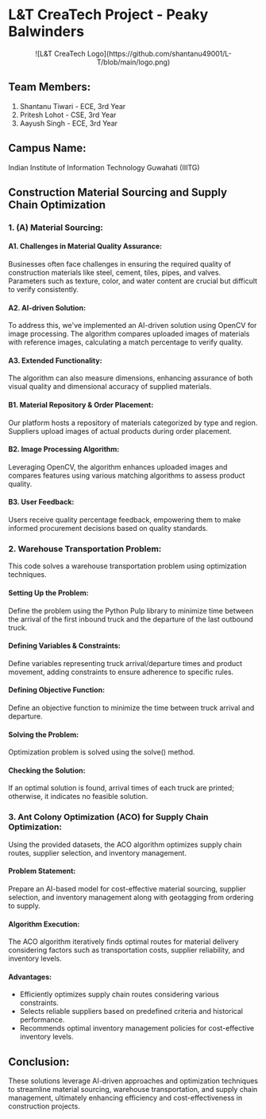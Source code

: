 # L&T CreaTech Project - Peaky Balwinders

<center>
  ![L&T CreaTech Logo](https://github.com/shantanu49001/L-T/blob/main/logo.png)
</center>

## Team Members:
1. Shantanu Tiwari - ECE, 3rd Year
2. Pritesh Lohot - CSE, 3rd Year
3. Aayush Singh - ECE, 3rd Year

## Campus Name:
Indian Institute of Information Technology Guwahati (IIITG)

## Construction Material Sourcing and Supply Chain Optimization

### 1. (A) Material Sourcing:
#### A1. Challenges in Material Quality Assurance:
Businesses often face challenges in ensuring the required quality of construction materials like steel, cement, tiles, pipes, and valves. Parameters such as texture, color, and water content are crucial but difficult to verify consistently.

#### A2. AI-driven Solution:
To address this, we've implemented an AI-driven solution using OpenCV for image processing. The algorithm compares uploaded images of materials with reference images, calculating a match percentage to verify quality.

#### A3. Extended Functionality:
The algorithm can also measure dimensions, enhancing assurance of both visual quality and dimensional accuracy of supplied materials.

#### B1. Material Repository & Order Placement:
Our platform hosts a repository of materials categorized by type and region. Suppliers upload images of actual products during order placement.

#### B2. Image Processing Algorithm:
Leveraging OpenCV, the algorithm enhances uploaded images and compares features using various matching algorithms to assess product quality.

#### B3. User Feedback:
Users receive quality percentage feedback, empowering them to make informed procurement decisions based on quality standards.

### 2. Warehouse Transportation Problem:
This code solves a warehouse transportation problem using optimization techniques.

#### Setting Up the Problem:
Define the problem using the Python Pulp library to minimize time between the arrival of the first inbound truck and the departure of the last outbound truck.

#### Defining Variables & Constraints:
Define variables representing truck arrival/departure times and product movement, adding constraints to ensure adherence to specific rules.

#### Defining Objective Function:
Define an objective function to minimize the time between truck arrival and departure.

#### Solving the Problem:
Optimization problem is solved using the solve() method.

#### Checking the Solution:
If an optimal solution is found, arrival times of each truck are printed; otherwise, it indicates no feasible solution.

### 3. Ant Colony Optimization (ACO) for Supply Chain Optimization:
Using the provided datasets, the ACO algorithm optimizes supply chain routes, supplier selection, and inventory management.

#### Problem Statement:
Prepare an AI-based model for cost-effective material sourcing, supplier selection, and inventory management along with geotagging from ordering to supply.

#### Algorithm Execution:
The ACO algorithm iteratively finds optimal routes for material delivery considering factors such as transportation costs, supplier reliability, and inventory levels.

#### Advantages:
- Efficiently optimizes supply chain routes considering various constraints.
- Selects reliable suppliers based on predefined criteria and historical performance.
- Recommends optimal inventory management policies for cost-effective inventory levels.

## Conclusion:
These solutions leverage AI-driven approaches and optimization techniques to streamline material sourcing, warehouse transportation, and supply chain management, ultimately enhancing efficiency and cost-effectiveness in construction projects.
